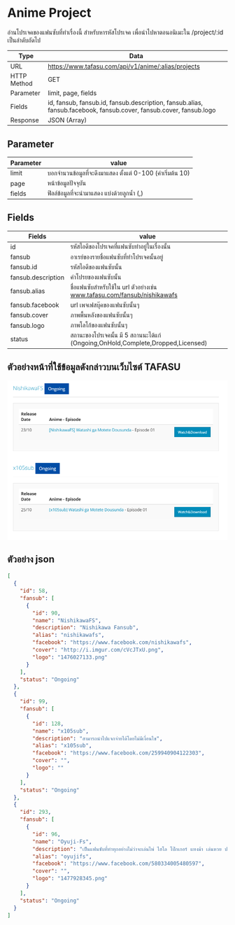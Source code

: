 # Anime Project
อ่านโปรเจคของแฟนซับที่ทำเรื่องนี้ สำหรับหารหัสโปรเจค เพื่อนำไปหาตอนอนิเมะใน /project/:id เป็นลำดับถัดไป

Type | Data
--- | ---
URL | https://www.tafasu.com/api/v1/anime/:alias/projects
HTTP Method | GET
Parameter | limit, page, fields
Fields | id, fansub, fansub.id, fansub.description, fansub.alias, fansub.facebook, fansub.cover, fansub.cover, fansub.logo
Response | JSON (Array)

## Parameter
Parameter | value
--- | ---
limit | บอกจำนวนข้อมูลที่จะดึงมาแสดง ตั้งแต่ 0-100 (ค่าเริ่มต้น 10)
page | หน้าข้อมูลปัจจุบัน
fields | ฟิลล์ข้อมูลที่จะนำมาแสดง แบ่งด้วยลูกน้ำ (,)


## Fields
Fields| value
--- | ---
id | รหัสไอดีของโปรเจคที่แฟนซับทำอยู่ในเรื่องนั้น
fansub | อาเรย์ของรายชื่อแฟนซับที่ทำโปรเจคนั้นอยู่
fansub.id | รหัสไอดีของแฟนซับนั้น
fansub.description | คำโปรยของแฟนซับนั้น
fansub.alias | ชื่อแฟนซับสำหรับใช้ใน url ตัวอย่างเช่น www.tafasu.com/fansub/nishikawafs
fansub.facebook | url เพจเฟสบุ๊คของแฟนซับนั้นๆ
fansub.cover | ภาพพื้นหลังของแฟนซับนั้นๆ
fansub.logo | ภาพโลโก้ของแฟนซับนั้นๆ
status | สถานะของโปรเจคนั้น มี 5 สถานนะได้แก่ (Ongoing,OnHold,Complete,Dropped,Licensed)

## ตัวอย่างหน้าที่ใช้ข้อมูลดังกล่าวบนเว็บไซต์ TAFASU
![](/images/preview_anime_project.png)

## ตัวอย่าง json
```json
[
  {
    "id": 58,
    "fansub": [
      {
        "id": 90,
        "name": "NishikawaFS",
        "description": "Nishikawa Fansub",
        "alias": "nishikawafs",
        "facebook": "https://www.facebook.com/nishikawafs",
        "cover": "http://i.imgur.com/cVcJTxU.png",
        "logo": "1476027133.png"
      }
    ],
    "status": "Ongoing"
  },
  {
    "id": 99,
    "fansub": [
      {
        "id": 128,
        "name": "x105sub",
        "description": "สามารถนำไปแจกจ่ายได้โดยไม่มีเงื่อนไข",
        "alias": "x105sub",
        "facebook": "https://www.facebook.com/259940904122303",
        "cover": "",
        "logo": ""
      }
    ],
    "status": "Ongoing"
  },
  {
    "id": 293,
    "fansub": [
      {
        "id": 96,
        "name": "Oyuji-Fs",
        "description": "เป็นแฟนซับที่ทำทุกอย่างไม่ว่าจะเล่นไพ่ ไฮโล โป๊กเกอร์ แทงม้า เล่นหวย ปล้น เราทำทุกอย่าง ไม่ใช่ล่ะ 5555",
        "alias": "oyujifs",
        "facebook": "https://www.facebook.com/580334005480597",
        "cover": "",
        "logo": "1477928345.png"
      }
    ],
    "status": "Ongoing"
  }
]
```

